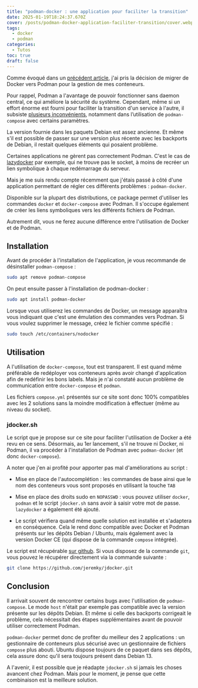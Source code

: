 ```yaml
---
title: "podman-docker : une application pour faciliter la transition"
date: 2025-01-19T18:24:37.670Z
cover: /posts/podman-docker-application-faciliter-transition/cover.webp
tags:
  - docker
  - podman
categories:
  - Tutos
toc: true
draft: false
---
```


Comme évoqué dans un [précédent article](/posts/migration-de-docker-vers-podman/), j'ai pris la décision de migrer de Docker vers Podman pour la gestion de mes conteneurs.

Pour rappel, Podman a l'avantage de pouvoir fonctionner sans daemon central, ce qui améliore la sécurité du système. Cependant, même si un effort énorme est fourni pour faciliter la transition d'un service à l'autre, il subsiste [plusieurs inconvénients](/posts/reecriture-des-articles-docker/), notamment dans l’utilisation de `podman-compose` avec certains paramètres.

La version fournie dans les paquets Debian est assez ancienne. Et même s'il est possible de passer sur une version plus récente avec les backports de Debian, il restait quelques éléments qui posaient problème.

Certaines applications ne gèrent pas correctement Podman. C'est le cas de [lazydocker](https://github.com/jesseduffield/lazydocker) par exemple, qui ne trouve pas le socket, à moins de recréer un lien symbolique à chaque redémarrage du serveur.

Mais je me suis rendu compte récemment que j'étais passé à côté d'une application permettant de régler ces différents problèmes : `podman-docker`.

Disponible sur la plupart des distributions, ce package permet d'utiliser les commandes `docker` et `docker-compose` avec Podman. Il s'occupe également de créer les liens symboliques vers les différents fichiers de Podman.

Autrement dit, vous ne ferez aucune différence entre l'utilisation de Docker et de Podman.

## Installation

Avant de procéder à l'installation de l'application, je vous recommande de désinstaller `podman-compose` :

```bash
sudo apt remove podman-compose
```

On peut ensuite passer à l'installation de podman-docker :

```bash
sudo apt install podman-docker
```

Lorsque vous utiliserez les commandes de Docker, un message apparaîtra vous indiquant que c'est une émulation des commandes vers Podman. Si vous voulez supprimer le message, créez le fichier comme spécifié : 

```bash
sudo touch /etc/containers/nodocker
```

## Utilisation

A l'utilisation de `docker-compose`, tout est transparent. Il est quand même préférable de redéployer vos conteneurs après avoir changé d'application afin de redéfinir les bons labels. Mais je n'ai constaté aucun problème de communication entre `docker-compose` et `podman`.

Les fichiers `compose.yml` présentés sur ce site sont donc 100% compatibles avec les 2 solutions sans la moindre modification à effectuer (même au niveau du socket).

### jdocker.sh

Le script que je propose sur ce site pour faciliter l'utilisation de Docker a été revu en ce sens. Désormais, au 1er lancement, s'il ne trouve ni Docker, ni Podman, il va procéder à l'installation de Podman avec `podman-docker` (et donc `docker-compose`).

A noter que j'en ai profité pour apporter pas mal d'améliorations au script : 

- Mise en place de l'autocomplétion : les commandes de base ainsi que le nom des conteneurs vous sont proposés en utilisant la touche `TAB`

- Mise en place des droits sudo en `NOPASSWD` : vous pouvez utiliser `docker`, `podman` et le script `jdocker.sh` sans avoir à saisir votre mot de passe. `lazydocker` a également été ajouté.

- Le script vérifiera quand même quelle solution est installée et s'adaptera en conséquence. Cela le rend donc compatible avec Docker et Podman présents sur les dépôts Debian / Ubuntu, mais également avec la version Docker CE (qui dispose de la commande `compose` intégrée).

Le script est récupérable [sur github](https://github.com/jeremky/jdocker). Si vous disposez de la commande `git`, vous pouvez le récupérer directement via la commande suivante : 

```bash
git clone https://github.com/jeremky/jdocker.git
```

## Conclusion

Il arrivait souvent de rencontrer certains bugs avec l'utilisation de `podman-compose`. Le mode `host` n'était par exemple pas compatible avec la version présente sur les dépôts Debian. Et même si celle des backports corrigeait le problème, cela nécessitait des étapes supplémentaires avant de pouvoir utiliser correctement Podman.

`podman-docker` permet donc de profiter du meilleur des 2 applications : un gestionnaire de conteneurs plus sécurisé avec un gestionnaire de fichiers `compose` plus abouti. Ubuntu dispose toujours de ce paquet dans ses dépôts, cela assure donc qu'il sera toujours présent dans Debian 13. 

A l'avenir, il est possible que je réadapte `jdocker.sh` si jamais les choses avancent chez Podman. Mais pour le moment, je pense que cette combinaison est la meilleure solution.
